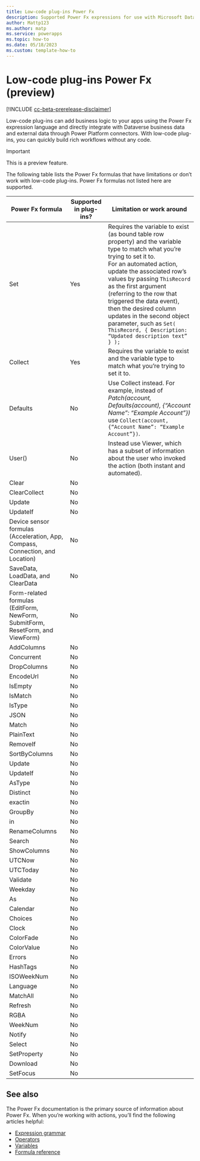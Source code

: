 ```yaml
---
title: Low-code plug-ins Power Fx
description: Supported Power Fx expressions for use with Microsoft Dataverse low-code plug-ins  
author: Mattp123
ms.author: matp
ms.service: powerapps
ms.topic: how-to
ms.date: 05/18/2023
ms.custom: template-how-to
---
```

# Low-code plug-ins Power Fx (preview)

[!INCLUDE [cc-beta-prerelease-disclaimer](../../includes/cc-beta-prerelease-disclaimer.md)]

Low-code plug-ins can add business logic to your apps using the Power Fx expression language and directly integrate with Dataverse business data and external data through Power Platform connectors. With low-code plug-ins, you can quickly build rich workflows without any code.

> [!IMPORTANT]
> This is a preview feature.

The following table lists the Power Fx formulas that have limitations or don’t work with low-code plug-ins. Power Fx formulas not listed here are supported.

|Power Fx formula  |Supported in plug-ins?  | Limitation or work around   |
|---------|---------|---------|
|Set     |  Yes      | Requires the variable to exist (as bound table row property) and the variable type to match what you’re trying to set it to. <br /> For an automated action, update the associated row’s values by passing `ThisRecord` as the first argument (referring to the row that triggered the data event), then the desired column updates in the second object parameter, such as `Set( ThisRecord, { Description: “Updated description text” } );`  |
|Collect     | Yes        | Requires the variable to exist and the variable type to match what you’re trying to set it to.    |
|Defaults     |  No       | Use Collect instead. For example, instead of *Patch(account, Defaults(account), {“Account Name”: “Example Account”})* use `Collect(account, {“Account Name”: “Example Account”})`.    |
|User()     | No        | Instead use Viewer, which has a subset of information about the user who invoked the action (both instant and automated).    |
|Clear     | No        |     |
|ClearCollect    |  No       |     |
|Update     |  No       |     |
|UpdateIf    |  No       |     |
|Device sensor formulas (Acceleration, App, Compass, Connection, and Location)    |   No      |     |
|SaveData, LoadData, and ClearData     |   No      |     |
|Form-related formulas (EditForm, NewForm, SubmitForm, ResetForm, and ViewForm)     |  No       |     |
|AddColumns     | No        |     |
|Concurrent     |  No       |     |
|DropColumns     | No        |     |
|EncodeUrl   |  No       |     |
|IsEmpty    |  No       |     |
|IsMatch     |  No       |     |
|IsType    |  No       |     |
|JSON     |  No       |     |
|Match    |  No       |     |
|PlainText    |  No       |     |
|RemoveIf     |  No       |     |
|SortByColumns     |  No       |     |
|Update    |  No       |     |
|UpdateIf    |  No       |     |
|AsType   |   No      |     |
|Distinct    |  No       |     |
|exactin     |  No       |     |
|GroupBy     |    No     |     |
|in    |     No    |     |
|RenameColumns      |  No         |       |
| Search     |   No        |       |
| ShowColumns     |   No        |       |
| UTCNow     |   No        |       |
|UTCToday     |   No        |       |
| Validate     |   No        |       |
| Weekday     |  No         |       |
| As     |   No        |       |
| Calendar     |  No         |       |
| Choices     |   No        |       |
| Clock     |  No         |       |
| ColorFade     |   No        |       |
| ColorValue     |  No         |       |
| Errors     |   No        |       |
| HashTags     |  No         |       |
| ISOWeekNum     |  No         |       |
| Language     |  No         |       |
| MatchAll     |  No         |       |
| Refresh     |  No         |       |
| RGBA     |  No         |       |
| WeekNum     | No          |       |
| Notify     |  No         |       |
| Select     |  No         |       |
| SetProperty     |  No         |       |
| Download     |  No         |       |
| SetFocus     |  No         |       |

## See also

The Power Fx documentation is the primary source of information about Power Fx. When you’re working with actions, you’ll find the following articles helpful:

- [Expression grammar](/power-platform/power-fx/expression-grammar)
- [Operators](/power-platform/power-fx/operators)
- [Variables](/power-platform/power-fx/variables)
- [Formula reference](/power-platform/power-fx/formula-reference)